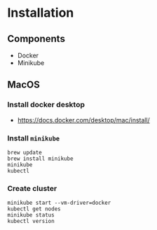 # Installation

## Components
- Docker
- Minikube

## MacOS

### Install docker desktop

- https://docs.docker.com/desktop/mac/install/

### Install `minikube`
```
brew update
brew install minikube
minikube
kubectl
```
### Create cluster
```
minikube start --vm-driver=docker
kubectl get nodes
minikube status
kubectl version
```
